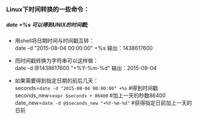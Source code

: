 ### Linux下时间转换的一些命令：
 
##### date +%s   可以得到UNIX的时间戳;   

+ 用shell将日期时间与时间戳互转：   
      date -d "2015-08-04 00:00:00" +%s     输出：1438617600

+ 而时间戳转换为字符串可以这样做：   
      date -d @1438617600  "+%Y-%m-%d"    输出：2015-08-04

+ 如果需要得到指定日期的前后几天：   
      seconds=`date -d "2015-08-04 00:00:00" +%s`       #得到时间戳   
      seconds_new=`expr $seconds + 86400`                   #加上一天的秒数86400    
      date_new=`date -d @$seconds_new "+%Y-%m-%d"`   #获得指定日前加上一天的日前    
